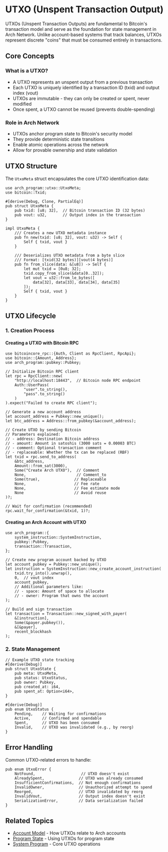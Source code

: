 # UTXO (Unspent Transaction Output)

UTXOs (Unspent Transaction Outputs) are fundamental to Bitcoin's transaction model and serve as the foundation for state management in Arch Network. Unlike account-based systems that track balances, UTXOs represent discrete "coins" that must be consumed entirely in transactions.

## Core Concepts

### What is a UTXO?
- A UTXO represents an unspent output from a previous transaction
- Each UTXO is uniquely identified by a transaction ID (txid) and output index (vout)
- UTXOs are immutable - they can only be created or spent, never modified
- Once spent, a UTXO cannot be reused (prevents double-spending)

### Role in Arch Network
- UTXOs anchor program state to Bitcoin's security model
- They provide deterministic state transitions
- Enable atomic operations across the network
- Allow for provable ownership and state validation

## UTXO Structure

The `UtxoMeta` struct encapsulates the core UTXO identification data:

```rust,ignore
use arch_program::utxo::UtxoMeta;
use bitcoin::Txid;

#[derive(Debug, Clone, PartialEq)]
pub struct UtxoMeta {
    pub txid: [u8; 32],  // Bitcoin transaction ID (32 bytes)
    pub vout: u32,       // Output index in the transaction
}

impl UtxoMeta {
    /// Creates a new UTXO metadata instance
    pub fn new(txid: [u8; 32], vout: u32) -> Self {
        Self { txid, vout }
    }

    /// Deserializes UTXO metadata from a byte slice
    /// Format: [txid(32 bytes)][vout(4 bytes)]
    pub fn from_slice(data: &[u8]) -> Self {
        let mut txid = [0u8; 32];
        txid.copy_from_slice(&data[0..32]);
        let vout = u32::from_le_bytes([
            data[32], data[33], data[34], data[35]
        ]);
        Self { txid, vout }
    }
}
```

## UTXO Lifecycle

### 1. Creation Process

#### Creating a UTXO with Bitcoin RPC
```rust,ignore
use bitcoincore_rpc::{Auth, Client as RpcClient, RpcApi};
use bitcoin::{Amount, Address};
use arch_program::pubkey::Pubkey;

// Initialize Bitcoin RPC client
let rpc = RpcClient::new(
    "http://localhost:18443",  // Bitcoin node RPC endpoint
    Auth::UserPass(
        "user".to_string(),
        "pass".to_string()
    )
).expect("Failed to create RPC client");

// Generate a new account address
let account_address = Pubkey::new_unique();
let btc_address = Address::from_pubkey(&account_address);

// Create UTXO by sending Bitcoin
// Parameters explained:
// - address: Destination Bitcoin address
// - amount: Amount in satoshis (3000 sats = 0.00003 BTC)
// - comment: Optional transaction comment
// - replaceable: Whether the tx can be replaced (RBF)
let txid = rpc.send_to_address(
    &btc_address,
    Amount::from_sat(3000),
    Some("Create Arch UTXO"),  // Comment
    None,                      // Comment_to
    Some(true),               // Replaceable
    None,                     // Fee rate
    None,                     // Fee estimate mode
    None                      // Avoid reuse
)?;

// Wait for confirmation (recommended)
rpc.wait_for_confirmation(&txid, 1)?;
```

#### Creating an Arch Account with UTXO
```rust,ignore
use arch_program::{
    system_instruction::SystemInstruction,
    pubkey::Pubkey,
    transaction::Transaction,
};

// Create new program account backed by UTXO
let account_pubkey = Pubkey::new_unique();
let instruction = SystemInstruction::new_create_account_instruction(
    txid.try_into().unwrap(),
    0,  // vout index
    account_pubkey,
    // Additional parameters like:
    // - space: Amount of space to allocate
    // - owner: Program that owns the account
);

// Build and sign transaction
let transaction = Transaction::new_signed_with_payer(
    &[instruction],
    Some(&payer.pubkey()),
    &[&payer],
    recent_blockhash
);
```

### 2. State Management

```rust,ignore
// Example UTXO state tracking
#[derive(Debug)]
pub struct UtxoState {
    pub meta: UtxoMeta,
    pub status: UtxoStatus,
    pub owner: Pubkey,
    pub created_at: i64,
    pub spent_at: Option<i64>,
}

#[derive(Debug)]
pub enum UtxoStatus {
    Pending,    // Waiting for confirmations
    Active,     // Confirmed and spendable
    Spent,      // UTXO has been consumed
    Invalid,    // UTXO was invalidated (e.g., by reorg)
}
```

## Error Handling

Common UTXO-related errors to handle:

```rust,ignore
pub enum UtxoError {
    NotFound,                    // UTXO doesn't exist
    AlreadySpent,               // UTXO was already consumed
    InsufficientConfirmations,  // Not enough confirmations
    InvalidOwner,               // Unauthorized attempt to spend
    Reorged,                    // UTXO invalidated by reorg
    InvalidVout,                // Output index doesn't exist
    SerializationError,         // Data serialization failed
}
```

## Related Topics
- [Account Model](account.md) - How UTXOs relate to Arch accounts
- [Program State](program.md) - Using UTXOs for program state
- [System Program](../system-program/system-program.md) - Core UTXO operations

<!-- Internal -->
[Account]: account.md
[Program]: program.md
[System Program]: ../system-program/system-program.md
